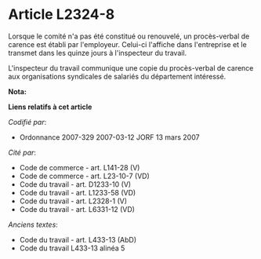 # Article L2324-8

Lorsque le comité n'a pas été constitué ou renouvelé, un procès-verbal de carence est établi par l'employeur. Celui-ci
l'affiche dans l'entreprise et le transmet dans les quinze jours à l'inspecteur du travail.

L'inspecteur du travail communique une copie du procès-verbal de carence aux organisations syndicales de salariés du
département intéressé.

**Nota:**



**Liens relatifs à cet article**

_Codifié par_:

  - Ordonnance 2007-329 2007-03-12 JORF 13 mars 2007

_Cité par_:

  - Code de commerce - art. L141-28 (V)
  - Code de commerce - art. L23-10-7 (VD)
  - Code du travail - art. D1233-10 (V)
  - Code du travail - art. L1233-58 (VD)
  - Code du travail - art. L2328-1 (V)
  - Code du travail - art. L6331-12 (VD)

_Anciens textes_:

  - Code du travail - art. L433-13 (AbD)
  - Code du travail L433-13 alinéa 5
